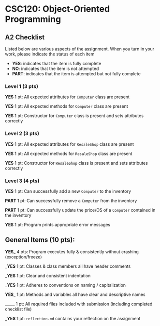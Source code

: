 # CSC120: Object-Oriented Programming
## A2 Checklist

Listed below are various aspects of the assignment.  When you turn in your work, please indicate the status of each item

- **YES**: indicates that the item is fully complete
- **NO**: indicates that the item is not attempted
- **PART**: indicates that the item is attempted but not fully complete

### Level 1 (3 pts)

__**YES**__ 1 pt: All expected attributes for `Computer` class are present

__**YES**__ 1 pt: All expected methods for `Computer` class are present

__**YES**__ 1 pt: Constructor for `Computer` class is present and sets attributes correctly

### Level 2 (3 pts)

__**YES**__ 1 pt: All expected attributes for `ResaleShop` class are present

__**YES**__ 1 pt: All expected methods for `ResaleShop` class are present

__**YES**__ 1 pt: Constructor for `ResaleShop` class is present and sets attributes correctly

### Level 3 (4 pts)

__**YES**__ 1 pt: Can successfully add a new `Computer` to the inventory

__**PART**__ 1 pt: Can successfully remove a `Computer` from the inventory

__**PART**__ 1 pt: Can successfully update the price/OS of a `Computer` contained in the inventory

__**YES**__ 1 pt: Program prints appropriate error messages

## General Items (10 pts):

__**YES**___ 4 pts: Program executes fully & consistently without crashing (exception/freeze)

___**YES**__ 1 pt: Classes & class members all have header comments

___**YES**__ 1 pt: Clear and consistent indentation

___**YES**__ 1 pt: Adheres to conventions on naming / capitalization

__**YES**___ 1 pt: Methods and variables all have clear and descriptive names

_____ 1 pt: All required files included with submission (including completed checklist file)

___**YES**__ 1 pt: `reflection.md` contains your reflection on the assignment
